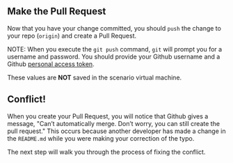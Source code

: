 

## Make the Pull Request

Now that you have your change committed, you should `push`
the change to your repo (`origin`) and create a Pull Request.

NOTE: When you execute the `git push` command, `git` will prompt
you for a username and password.  You should provide your Github
username and a Github [personal access token](https://docs.github.com/en/authentication/keeping-your-account-and-data-secure/creating-a-personal-access-token).

These values are **NOT** saved in the scenario virtual machine.

## Conflict!

When you create your Pull Request, you will notice that Github
gives a message, "Can’t automatically merge. Don’t worry, you
can still create the pull request."  This occurs because another
developer has made a change in the `README.md` while you were making
your correction of the typo.

The next step will walk you through the process of fixing the conflict.
